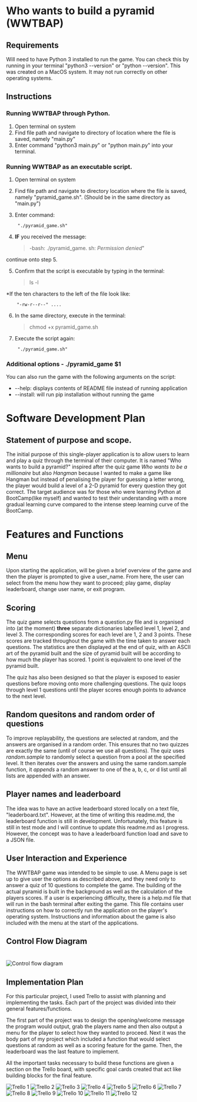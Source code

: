 # Who wants to build a pyramid (WWTBAP)

## Requirements

Will need to have Python 3 installed to run the game. You can check this by running in your terminal "python3 --version" or "python --version". This was created on a MacOS system. It may not run correctly on other operating systems.

## Instructions

### Running WWTBAP through Python.

1. Open terminal on system
2. Find file path and navigate to directory of location where the file is saved, namely "main.py"
3. Enter command "python3 main.py" or "python main.py" into your terminal.

### Running WWTBAP as an executable script.

1. Open terminal on system
2. Find file path and navigate to directory location where the file is saved, namely "pyramid_game.sh". (Should be in the same directory as "main.py")
3. Enter command: 

        "./pyramid_game.sh"

4. **IF** you received the message:

    >-bash: ./pyramid_game. sh: _Permission denied_" 

continue onto step 5.

5. Confirm that the script is executable by typing in the terminal:

    >ls -l

*If the ten characters to the left of the file look like:

        "-rw-r--r--" ....

6. In the same directory, execute in the terminal:

    >chmod +x pyramid_game.sh

7. Execute the script again:

        "./pyramid_game.sh"

### Additional options - ./pyramid_game $1
You can also run the game with the following arguments on the script:

* --help: displays contents of README file instead of running application
* --install: will run pip installation without running the game

# Software Development Plan

## Statement of purpose and scope.

The initial purpose of this single-player application is to allow users to learn and play a quiz through the terminal of their computer. It is named "Who wants to build a pyramid?" inspired after the quiz game *Who wants to be a millionaire* but also *Hangman* because I wanted to make a game like Hangman but instead of penalising the player for guessing a letter wrong, the player would build a level of a 2-D pyramid for every question they got correct. The target audience was for those who were learning Python at BootCamp(like myself) and wanted to test their understanding with a more gradual learning curve compared to the intense steep learning curve of the BootCamp. 

# Features and Functions

## Menu

Upon starting the application, will be given a brief overview of the game and then the player is prompted to give a user_name. From here, the user can select from the menu how they want to proceed; play game, display leaderboard, change user name, or exit program.

## Scoring

The quiz game selects questions from a question.py file and is organised into (at the moment) **three** separate dictionaries labelled level 1, level 2, and level 3. The corresponding scores for each level are 1, 2 and 3 points. These scores are tracked throughout the game with the time taken to answer each questions. The statistics are then displayed at the end of quiz, with an ASCII art of the pyramid built and the size of pyramid built will be according to how much the player has scored. 1 point is equivalent to one level of the pyramid built.  

The quiz has also been designed so that the player is exposed to easier questions before moving onto more challenging questions. The quiz loops through level 1 questions until the player scores enough points to advance to the next level.

## Random quesitons and random order of questions

To improve replayability, the questions are selected at random, and the answers are organised in a random order. This ensures that no two quizzes are exactly the same (until of course we use all questions). The quiz uses *random.sample* to randomly select a question from a pool at the specified level. It then iterates over the answers and using the same random.sample function, it *appends* a random answer to one of the a, b, c, or d list until all lists are appended with an answer.  

## Player names and leaderboard

The idea was to have an active leaderboard stored locally on a text file, "leaderboard.txt". However, at the time of writing this readme.md, the leaderboard function is still in development. Unfortunately, this feature is still in test mode and I will continue to update this readme.md as I progress. However, the concept was to have a leaderboard function load and save to a JSON file. 

## User Interaction and Experience

The WWTBAP game was intended to be simple to use. A Menu page is set up to give user the options as described above, and they need only to answer a quiz of 10 questions to complete the game. The building of the actual pyramid is built in the background as well as the calculation of the players scores. If a user is experiencing difficulty, there is a help.md file that will run in the bash terminal after exiting the game. This file contains user instructions on how to correctly run the application on the player's operating system. Instructions and information about the game is also included with the menu at the start of the applications.

## Control Flow Diagram
#
![Control flow diagram](/docs/WWTBAP_control_flow.png)

## Implementation Plan 

For this particular project, I used Trello to assist with planning and implementing the tasks. Each part of the project was divided into their general features/functions. 

The first part of the project was to design the opening/welcome message the program would output, grab the players name and then also output a menu for the player to select how they wanted to proceed. Next it was the body part of my project which included a function that would select questions at random as well as a scoring feature for the game. Then, the leaderboard was the last feature to implement. 

All the important tasks necessary to build these functions are given a section on the Trello board, with specific goal cards created that act like building blocks for the final feature. 

![Trello 1](/docs/trello_1.png)
![Trello 2](/docs/trello_2.png)
![Trello 3](/docs/trello_3.png)
![Trello 4](/docs/trello_4.png)
![Trello 5](/docs/trello_5.png)
![Trello 6](/docs/trello_6.png)
![Trello 7](/docs/trello_7.png)
![Trello 8](/docs/trello_8.png)
![Trello 9](/docs/trello_9.png)
![Trello 10](/docs/trello_10.png)
![Trello 11](/docs/trello_11.png)
![Trello 12](/docs/trello_12.png)



